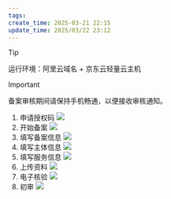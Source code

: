 ```yaml
---
tags: 
create_time: 2025-03-21 22:15
update_time: 2025/03/22 23:12
---
```


> [!tip]
> 运行环境：阿里云域名 + 京东云轻量云主机

> [!important]
> 备案审核期间请保持手机畅通，以便接收审核通知。

1. 申请授权码
   ![](https://img.xiaorang.fun/202503212257274.png)
2. 开始备案
   ![](https://img.xiaorang.fun/202503212257275.png)
3. 填写备案信息
   ![](https://img.xiaorang.fun/202503212257276.png)
4. 填写主体信息
   ![](https://img.xiaorang.fun/202503212257277.png)
5. 填写服务信息
   ![](https://img.xiaorang.fun/202503212257278.png)
6. 上传资料
   ![](https://img.xiaorang.fun/202503212257279.png)
7. 电子核验
   ![](https://img.xiaorang.fun/202503221120138.png)
8. 初审
   ![](https://img.xiaorang.fun/202503221120140.png)
